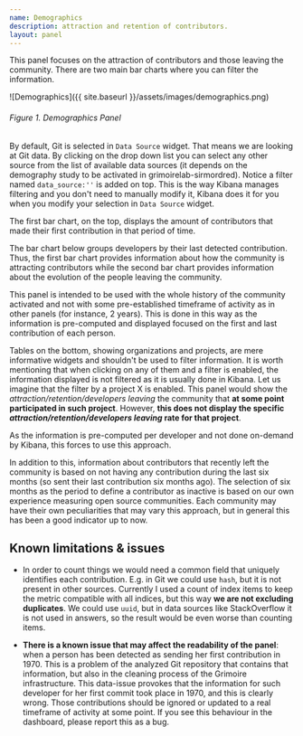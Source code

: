 ```yaml
---
name: Demographics
description: attraction and retention of contributors.
layout: panel
---
```


This panel focuses on the attraction of contributors and those leaving the community.
There are two main bar charts where you can filter the information.

![Demographics]({{ site.baseurl }}/assets/images/demographics.png)
###### Figure 1. Demographics Panel

By default, Git is selected in `Data Source` widget. That means we are looking
at Git data. By clicking on the drop down list you can select any other source
from the list of available data sources (it depends on the demography study to
be activated in grimoirelab-sirmordred). Notice a filter named `data_source:''`
is added on top. This is the way Kibana manages filtering and you don't need to
manually modify it, Kibana does it for you when you modify your selection in
`Data Source` widget.

The first bar chart, on the top, displays the amount of contributors that made
their first contribution in that period of time.

The bar chart below groups developers by their last detected contribution.
Thus, the first bar chart provides information about how the community is
attracting contributors while the second bar chart provides information about
the evolution of the people leaving the community.

This panel is intended to be used with the whole history of the community
activated and not with some pre-established timeframe of activity as in other
panels (for instance, 2 years). This is done in this way as the information is
pre-computed and displayed focused on the first and last contribution of each
person.

Tables on the bottom, showing organizations and projects,
are mere informative widgets and shouldn't be used to filter information. It is
worth mentioning that when clicking on any of them and a filter is enabled,
the information displayed is not filtered as it is usually done in Kibana.
Let us imagine that the filter by a project X is enabled. This panel would
show the _attraction/retention/developers leaving_ the community that **at
some point participated in such project**. However, **this does not display
the specific _attraction/retention/developers leaving_ rate for that
project**.

As the information is pre-computed per developer and not done on-demand by
Kibana, this forces to use this approach.

In addition to this, information about contributors that recently left the
community is based on not having any contribution during the last six months
(so sent their last contribution six months ago). The selection of six months
as the period to define a contributor as inactive is based on our own experience
measuring open source communities. Each community may have their own
peculiarities that may vary this approach, but in general this has been a good
indicator up to now.

## Known limitations & issues

*  In order to count things we would need a common field that uniquely identifies
each contribution. E.g. in Git we could use `hash`, but it is not present in other
sources. Currently I used a count of index items to keep the metric compatible
with all indices, but this way **we are not excluding duplicates**. We could use
`uuid`, but in data sources like StackOverflow it is not used in answers, so
the result would be even worse than counting items.

* **There is a known issue that may affect the readability of the panel**:
when a person has been detected as sending her first contribution in 1970.
This is a problem of the analyzed Git repository that contains that information,
but also in the cleaning process of the Grimoire infrastructure. This data-issue
provokes that the information for such developer for her first commit took
place in 1970, and this is clearly wrong. Those contributions should be ignored or
updated to a real timeframe of activity at some point. If you see this behaviour
in the dashboard, please report this as a bug.
